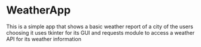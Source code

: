 # WeatherApp

This is a simple app that shows a basic weather report of a city of the users choosing
it uses tkinter for its GUI and requests module to access a weather API for its weather information
